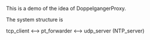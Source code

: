 This is a demo of the idea of DoppelgangerProxy.

The system structure is 

tcp_client  <--> pt_forwarder <--> udp_server (NTP_server)
